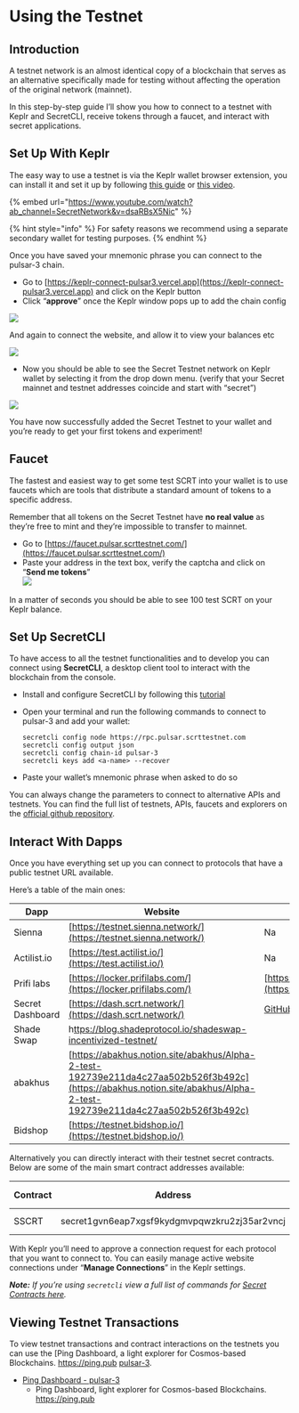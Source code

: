 # Using the Testnet

## **Introduction**

A testnet network is an almost identical copy of a blockchain that serves as an alternative specifically made for testing without affecting the operation of the original network (mainnet).

In this step-by-step guide I’ll show you how to connect to a testnet with Keplr and SecretCLI, receive tokens through a faucet, and interact with secret applications.

## **Set Up With Keplr**

The easy way to use a testnet is via the Keplr wallet browser extension, you can install it and set it up by following [this guide](https://keplr.crunch.help/getting-started/installing-keplr-wallet) or [this video](https://www.youtube.com/watch?v=dsaRBsX5Nic\&ab\_channel=SecretNetwork).&#x20;

{% embed url="https://www.youtube.com/watch?ab_channel=SecretNetwork&v=dsaRBsX5Nic" %}

{% hint style="info" %}
For safety reasons we recommend using a separate secondary wallet for testing purposes.
{% endhint %}

Once you have saved your mnemonic phrase you can connect to the pulsar-3 chain.&#x20;

* Go to [https://keplr-connect-pulsar3.vercel.app](https://keplr-connect-pulsar3.vercel.app) and click on the Keplr button
* Click “**approve**” once the Keplr window pops up to add the chain config

![](<../../.gitbook/assets/add\_keplr (1).png>)

And again to connect the website, and allow it to view your balances etc

![](../../.gitbook/assets/connect\_keplr.png)

* Now you should be able to see the Secret Testnet network on Keplr wallet by selecting it from the drop down menu. (verify that your Secret mainnet and testnet addresses coincide and start with “secret”)

![](../../.gitbook/assets/keplr\_testnet.png)

You have now successfully added the Secret Testnet to your wallet and you’re ready to get your first tokens and experiment!

## Faucet

The fastest and easiest way to get some test SCRT into your wallet is to use faucets which are tools that distribute a standard amount of tokens to a specific address.

Remember that all tokens on the Secret Testnet have **no real value** as they’re free to mint and they’re impossible to transfer to mainnet.

* Go to [https://faucet.pulsar.scrttestnet.com/](https://faucet.pulsar.scrttestnet.com/)
* Paste your address in the text box, verify the captcha and click on “**Send me tokens**”\
  ![](<../../.gitbook/assets/testnetguide\_3 (1).png>)

In a matter of seconds you should be able to see 100 test SCRT on your Keplr balance.

## **Set Up SecretCLI**

To have access to all the testnet functionalities and to develop you can connect using **SecretCLI**, a desktop client tool to interact with the blockchain from the console.

* Install and configure SecretCLI by following this [tutorial](https://www.youtube.com/watch?v=m64c\_3fui3o\&ab\_channel=SecretNetwork)
*   Open your terminal and run the following commands to connect to pulsar-3 and add your wallet:

    ```
    secretcli config node https://rpc.pulsar.scrttestnet.com
    secretcli config output json
    secretcli config chain-id pulsar-3
    secretcli keys add <a-name> --recover
    ```
* Paste your wallet’s mnemonic phrase when asked to do so

You can always change the parameters to connect to alternative APIs and testnets. You can find the full list of testnets, APIs, faucets and explorers on the [official github repository](../../development/resources-api-contract-addresses/connecting-to-the-network/testnet-pulsar-3.md).

## **Interact With Dapps**

Once you have everything set up you can connect to protocols that have a public testnet URL available.

Here’s a table of the main ones:

| Dapp             | Website                                                                                                                                                                | Feedback form                                                              |
| ---------------- | ---------------------------------------------------------------------------------------------------------------------------------------------------------------------- | -------------------------------------------------------------------------- |
| Sienna           | [https://testnet.sienna.network/](https://testnet.sienna.network/)                                                                                                     | Na                                                                         |
| Actilist.io      | [https://test.actilist.io/](https://test.actilist.io/)                                                                                                                 | Na                                                                         |
| Prifi labs       | [https://locker.prifilabs.com/](https://locker.prifilabs.com/)                                                                                                         | [https://forms.gle/uHxL8TD8ih17SJHK7](https://forms.gle/uHxL8TD8ih17SJHK7) |
| Secret Dashboard | [https://dash.scrt.network/](https://dash.scrt.network/)                                                                                                               | [GitHub Issues](https://github.com/scrtlabs/dash.scrt.network/issues/new)  |
| Shade Swap       | h[ttps://blog.shadeprotocol.io/shadeswap-incentivized-testnet/](https://blog.shadeprotocol.io/shadeswap-incentivized-testnet/)                                         |                                                                            |
| abakhus          | [https://abakhus.notion.site/abakhus/Alpha-2-test-192739e211da4c27aa502b526f3b492c](https://abakhus.notion.site/abakhus/Alpha-2-test-192739e211da4c27aa502b526f3b492c) |                                                                            |
| Bidshop          | [https://testnet.bidshop.io/](https://testnet.bidshop.io/)                                                                                                             |                                                                            |

Alternatively you can directly interact with their testnet secret contracts. Below are some of the main smart contract addresses available:

| Contract | Address                                       | Testnet Chain |
| -------- | --------------------------------------------- | :-----------: |
| SSCRT    | secret1gvn6eap7xgsf9kydgmvpqwzkru2zj35ar2vncj |    Pulsar-3   |

With Keplr you’ll need to approve a connection request for each protocol that you want to connect to. You can easily manage active website connections under “**Manage Connections**” in the Keplr settings.

_**Note:** If you’re using `secretcli` view a full list of commands for_ [_Secret Contracts here_](../../infrastructure/resources/secret-cli/secret-contracts.md)_._

## Viewing Testnet Transactions

To view testnet transactions and contract interactions on the testnets you can use the \[Ping Dashboard, a light explorer for Cosmos-based Blockchains. https://ping.pub [pulsar-3](https://testnet.ping.pub/secret/).

* [Ping Dashboard - pulsar-3](https://testnet.ping.pub/secret/)
  * Ping Dashboard, light explorer for Cosmos-based Blockchains. https://ping.pub
